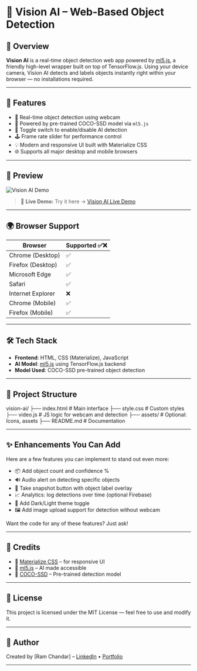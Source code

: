 # 🎯 Vision AI – Web-Based Object Detection

## 🧠 Overview
**Vision AI** is a real-time object detection web app powered by [ml5.js](https://ml5js.org/), a friendly high-level wrapper built on top of TensorFlow.js. Using your device camera, Vision AI detects and labels objects instantly right within your browser — no installations required.

---

## 🚀 Features

- 🎥 Real-time object detection using webcam
- 🧠 Powered by pre-trained COCO-SSD model via `ml5.js`
- 📴 Toggle switch to enable/disable AI detection
- 🕹️ Frame rate slider for performance control
- 💡 Modern and responsive UI built with Materialize CSS
- 🌐 Supports all major desktop and mobile browsers

---

## 📸 Preview

![Vision AI Demo](https://i.ibb.co/3kwQDZS/preview-combined.jpg)

> 🧪 **Live Demo:** Try it here → [Vision AI Live Demo](https://woody.pizza/tensorflow/object-detection/)

---

## 🌍 Browser Support

| Browser            | Supported ✅❌ |
|--------------------|---------------|
| Chrome (Desktop)   | ✅             |
| Firefox (Desktop)  | ✅             |
| Microsoft Edge     | ✅             |
| Safari             | ✅             |
| Internet Explorer  | ❌             |
| Chrome (Mobile)    | ✅             |
| Firefox (Mobile)   | ✅             |

---

## 🛠️ Tech Stack

- **Frontend**: HTML, CSS (Materialize), JavaScript
- **AI Model**: [ml5.js](https://ml5js.org/) using TensorFlow.js backend
- **Model Used**: COCO-SSD pre-trained object detection

---

## 📁 Project Structure

vision-ai/
├── index.html # Main interface
├── style.css # Custom styles
├── video.js # JS logic for webcam and detection
├── assets/ # Optional: Icons, assets
├── README.md # Documentation


---

## ✨ Enhancements You Can Add

Here are a few features you can implement to stand out even more:

- 📦 Add object count and confidence %
- 🔊 Audio alert on detecting specific objects
- 📸 Take snapshot button with object label overlay
- 📈 Analytics: log detections over time (optional Firebase)
- 🧩 Add Dark/Light theme toggle
- 🖼️ Add image upload support for detection without webcam

Want the code for any of these features? Just ask!

---

## 🙌 Credits

- 🎨 [Materialize CSS](https://materializecss.com/) – for responsive UI
- 🧠 [ml5.js](https://ml5js.org/) – AI made accessible
- 🧪 [COCO-SSD](https://github.com/tensorflow/tfjs-models/tree/master/coco-ssd) – Pre-trained detection model

---

## 📌 License

This project is licensed under the MIT License — feel free to use and modify it.

---

## 👤 Author

Created by [Ram Chandar] – [LinkedIn](#) • [Portfolio](#)

---


